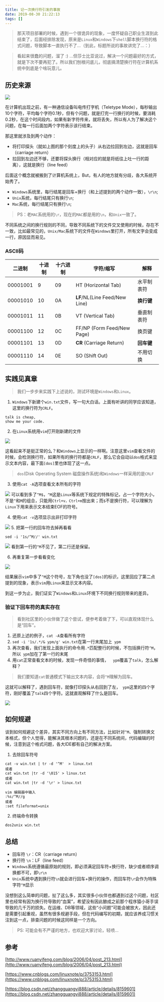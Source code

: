 ```yaml
---
title: 记一次换行符引发的事故
date: 2019-08-30 21:22:13
tags: []
---
```


> 那天项目部署的时候，遇到一个很诡异的现象，一度怀疑自己职业生涯到此结束了，后面经排除发现，原来是`Linux`和`Windows`下`shell`脚本换行符的格式问题，导致脚本一直执行不了...（到此，标题所说的事故讲完了...：）

> 看起来很蠢的问题，溜了 :) ...但莎士比亚说过，解决一个问题最好的方式，就是下次不要再犯了。所以我们刨根问底儿，彻底搞清楚换行符在计算机系统中到底是个啥玩意儿。

## 历史来源

![](https://github.com/palmerye/pictureBed/blob/master/blog/16cdd1edadf05db1.png)

<!--more-->

在计算机出现之前，有一种通信设备叫电传打字机（Teletype Mode），每秒输出10个字符，平均每个字符0.1秒，但有个问题，就是打完一行换行的时候，要消耗0.2秒，在这个时间段内，如果有新字符传来，就将丢失，所以有人为了解决这个问题，在每一行后面加两个字符表示该行结束。

那这里就涉及到两个动作：

- 将打印探头（就如上图的那个刻度上的头子）从右边拉回到左边，这就是回车（carriage return）
- 拉回到左边还不够，还要将探头换行（相对应的就是将纸往上吐一行的距离），这就是换行（line feed）

后面这个概念就被搬到了计算机系统上，But，有人的地方就有分歧，各大系统开始秀了。

- `Windows`系统里，每行结尾是回车+换行（和上述提到的两个动作一致），`\r\n`;
- `Unix`系统，每行结尾只有换行`\n`;
- `Mac`系统，每行结尾只有换行`\n`;

> PS：老`MAC`系统用的`\r`，现在的`MAC`都是用的`\n`，和`Unix`一致了。

不同系统之间的换行规则的不同，导致不同系统下的文件交叉使用的时候，存在不一致，比如最常见的，`Unix/Mac`系统下的文件在`Windows`里打开，所有文字会变成一行，原因显而易见。

### ASCII码

| 二进制 | 十进制 | 十六进制 | 字符/缩写 | 解释 |
|------|------|-----|------------|------------|
| 00001001	| 9	| 09	| HT (Horizontal Tab)	| 水平制表符	|
| 00001010	| 10	| 0A	| **LF**/NL(Line Feed/New Line)	| **换行键**	|
| 00001011	| 11	| 0B	| VT (Vertical Tab)	| 垂直制表符	|
| 00001100	| 12	| 0C	| FF/NP (Form Feed/New Page)	| 换页键	|
| 00001101	| 13	| 0D	| **CR** (Carriage Return)	| **回车键**	|
| 00001110	| 14	| 0E	| SO (Shift Out)	| 不用切换	|

## 实践见真章

> 我们一步步来实践下上述说的，测试环境是`Windows`和`Linux`。

1. `Windows`下新建个`win.txt`文件，写一句大白话。上面有听讲的同学应该知道，这里的换行符为`CRLF`。

```
talk is cheap,
show me your code.
```

2. 在`Linux`系统用`vim`打开刚新建的文件

![](https://github.com/palmerye/pictureBed/blob/master/blog/16cdd56922280953.png)

这看起来不是挺正常的么？和`Windows`上显示的一样啊。注意这里`vim`查看文件的时候，会检测换行符，如果所有的换行符都是`CRLF`，那么它会自动以`dos`格式来显示文本内容，最下面`[dos]`里也体现了这一点。

> `dos`(Disk Operating System 磁盘操作系统)和`Windows`一样采用的是`CRLF`

3. 使用`cat -A`选项查看文本所有的字符

![](https://github.com/palmerye/pictureBed/blob/master/blog/16cdd66cdb8e9c93.png)
可以看到多了`^M$`，`^M`这是`Linux`等系统下规定的特殊标记，占一个字符大小，不是`^`和`M`的组合，只能用`Ctrl+v，Ctrl+m`按出来；而`$`不是换行符，可以理解为`Linux`下用来表示文本结束EOF的符号。

4. 使用`cat -v`选项显示出非打印字符

![](https://github.com/palmerye/pictureBed/blob/master/blog/16cdd6a98da94de2.png)
5. 把第一行的回车符去掉再看看

```
sed -i '1s/^M//' win.txt
```

![](https://github.com/palmerye/pictureBed/blob/master/blog/16cdd90fdc095d43.png)
看到第一行的`^M`不见了，第二行还是保留。

6. 再重复第一步看看变化

![](https://github.com/palmerye/pictureBed/blob/master/blog/16cdd9bb03dcf40c.png)

结果展示`vim`中多了`^M`这个符号，左下角也没了`[dos]`的标识，这里回应了第二点提到的现象，表示`vim`用`Linux`来显示文本内容。

到这一步为止，我们证实了`Windows`和`Linux`环境下不同换行规则带来的差异。

### 验证下回车符的真实存在

> 看到社区里的小伙伴做了这个尝试，便参考着做了下，可以直观体现什么是“回车”。

1. 还原上述的例子，`cat -A`查看所有字符
2. `sed -i '1s/.*/& ypm/g' win.txt`在第一行末尾加上` ypm`
3. 再次查看，我们发现上面执行的命令用`.*`匹配整行的时候，不包括换行符`^M`，所以` ypm`加在了第一行的末尾
4. 用`cat`正常查看文本的时候，发现一件奇怪的事情，`  ypm`覆盖了`talk`，怎么解释？

> 我们要知道`cat`普通模式下输出文本内容，会将`^M`理解为回车。

这就可以解释了，遇到回车符，就像打印探头从右回到了左，` ypm`这里的四个字符，刚好覆盖了`talk`四个字符。这就直观解释了什么是回车。

![](https://github.com/palmerye/pictureBed/blob/master/blog/16ce067f129b3bcd.png)

## 如何规避

谈到如何规避这个差异，其实不同方向上有不同方法，比如针对`^M`、强制转换文本格式，但个人觉得，能解决其根本问题的，还是在不同系统间，代码编辑的时候，注意到这个格式问题，各大IDE都有自己的解决方案。

1. 去除回车符号

```
cat -v win.txt | tr -d '^M'  > linux.txt
或者
cat win.txt |tr -d '\015' > linux.txt
或者
cat win.txt |tr -d '\r' > linux.txt
```

```vim
vim 编辑器中输入
:%s/^M//g
或者
:set fileformat=unix
```

2. 终端命令转换

```
dos2unix win.txt
```

## 总结

- 回车符 `\r`：CR（carriage return）
- 换行符 `\n`：LF（line feed）
- `Windows`系统遵循最原始的规则，即必须满足回车符+换行符，缺少或者顺序调换都不可，即`\r\n`
- `Unix`系统中遇到换行符`\n`就会进行回车+换行的操作，而回车符`\r`会作为特殊字符`^M`显示

没想到这么简单的问题，扯了这么多，其实很多小伙伴也都遇到过这个问题，社区里也经常有因为换行符导致的“血案”，希望没有因此酿成之前那个程序猿小哥手误导致的几千万的损失。在运维、DB等领域，这些“小问题”可能会被放大，因此还是需要引起重视，虽然有很多规避手段，但在代码编写的初期，就应该养成习惯关注到这一点，排查问题的时候这同样是一个方向。

> PS: 可能会有不严谨的地方，也欢迎大家讨论，轻喷...

## 参考

[http://www.ruanyifeng.com/blog/2006/04/post_213.html](http://www.ruanyifeng.com/blog/2006/04/post_213.html)

[https://www.cnblogs.com/linuxnote/p/3753153.html](https://www.cnblogs.com/linuxnote/p/3753153.html)

[https://blog.csdn.net/zhangguangyi888/article/details/8159601](https://blog.csdn.net/zhangguangyi888/article/details/8159601)
